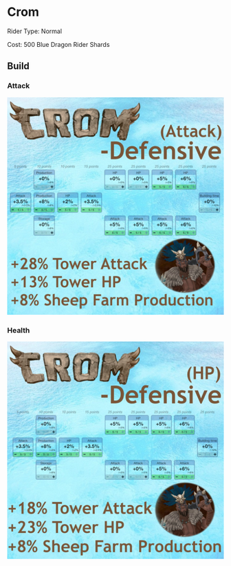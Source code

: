# Crom
Rider Type: Normal

Cost: 500 Blue Dragon Rider Shards

## Build
### Attack
![](https://raw.githubusercontent.com/jducharme/blitzking/master/wiki/assets/riders/crom_atk.jpg)

### Health
![](https://raw.githubusercontent.com/jducharme/blitzking/master/wiki/assets/riders/crom_health.jpg)
